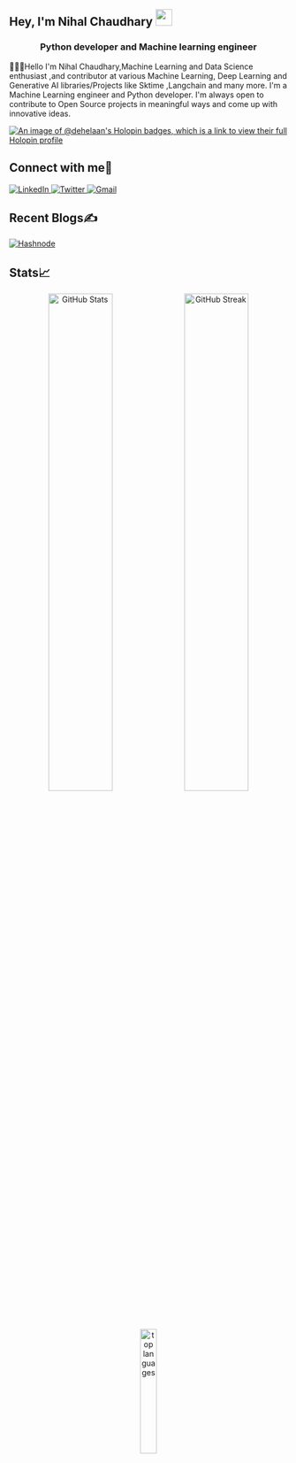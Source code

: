 <!-- Short Introduction -->
<h2 align="left">Hey, I'm Nihal Chaudhary <img src="https://raw.githubusercontent.com/aemmadi/aemmadi/master/wave.gif" width="30"/></h2>
<h3 align="center">Python developer and  Machine learning engineer</h3>
<p>👨🏻‍💻Hello I'm Nihal Chaudhary,Machine Learning and Data Science enthusiast ,and contributor at various Machine Learning, Deep Learning and Generative AI libraries/Projects like Sktime ,Langchain and many more. I'm a Machine Learning engineer and Python developer. I'm always open to contribute to Open Source projects in meaningful ways and come up with innovative ideas.</p>
<!-- Socials Links -->

[![An image of @dehelaan's Holopin badges, which is a link to view their full Holopin profile](https://holopin.me/dehelaan)](https://holopin.io/@dehelaan)
<h2 align="left">Connect with me🤝</h2>
<div align="left">
  <a href="https://www.linkedin.com/in/nihal-chaudhary-a8414b281/" target="_blank">
    <img alt="LinkedIn" src="https://img.shields.io/badge/linkedin-%230077B5.svg?style=for-the-badge&logo=linkedin&logoColor=white"/>
  </a>
  <a href="https://x.com/1NihalChaudhary" target="_blank">
    <img alt="Twitter" src="https://img.shields.io/badge/Twitter-%231DA1F2.svg?style=for-the-badge&logo=Twitter&logoColor=white"/>
  </a>
  <a href="nihalchaudhary13112004@gmail.com" target="_blank">
    <img alt="Gmail" src="https://img.shields.io/badge/Gmail-D14836?style=for-the-badge&logo=gmail&logoColor=white"/>
  </a>
</div>

<!-- About Me 
<table align=center>
  <tr>
    <td>
      <ul>
        <li> Currently working on <a href="https://julep.ai">Julep AI</a> -- an <a href="https://github.com/julep-ai/julep">open-source</a> platform for building stateful AI apps
        <li> 🔭 I created <a href="https://deck.rocks">deck.rocks</a> (<a href="https://github.com/creatorrr/deck.rocks">repo</a>)
        <li> 🌱 I’m currently learning <b>HuggingFace diffusers</b>
        <li> 💬 Ask me about <i>python, bert, haskell, julia, motorcycles, dogs and cooking</i>
        <li> 📫 How to reach me <a href="mailto:singh@diwank.name">singh@diwank.name</a>
        <li> 📄 Know about my experiences <a href="https://diwank.name/resume.pdf">in my resume</a>
        <li> 🤗 You can find my huggingface models on <a href="https://huggingface.co/diwank"> my HF hub profile </a>
      </ul>
    </td>
    <td>
      <p align=right><img src="https://quotes-github-readme.vercel.app/api?type=vertical&theme=merko"/></p>
    </td>
  </tr>
</table> -->

<!-- Blogs Links -->
<h2 align="left">Recent Blogs✍️</h2>
<div align="left">
  <a href="https://hashnode.com/@Dehelaan" target="_blank">
    <img alt="Hashnode" src="https://img.shields.io/badge/Hashnode-2962FF?style=for-the-badge&logo=hashnode&logoColor=white"/>
  </a>
<!-- GitHub Stats -->
<div>
  <h2>Stats📈</h2>

  <p align="center">
     <img width="48%" src="https://github-readme-stats.vercel.app/api?username=Dehelaan&show_icons=true&theme=tokyonight" alt="GitHub Stats" />
    <img width="48%" src="https://github-readme-streak-stats.herokuapp.com/?user=Dehelaan&theme=tokyonight" alt="GitHub Streak" />
    <img width="24%" src="https://github-readme-stats.vercel.app/api/top-langs/?username=Dehelaan&theme=tokyonight" alt="top languages"/>
  </p>
</div>
